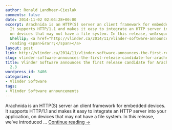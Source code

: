 ```yaml
---
author: Ronald Landheer-Cieslak
comments: false
date: 2014-11-02 02:04:28+00:00
excerpt: Arachnida is an HTTP(S) server an client framework for embedded devices.
  It supports HTTP/1.1 and makes it easy to integrate an HTTP server into your application,
  on devices that may not have a file system. In this release, we&rsquo;ve introduced
  &hellip; <a href="http://vlinder.ca/2014/11/vlinder-software-announces-the-first-release-candidate-for-arachnida-version-2-3/">Continue
  reading <span>&rarr;</span></a>
layout: post
link: http://vlinder.ca/2014/11/vlinder-software-announces-the-first-release-candidate-for-arachnida-version-2-3/
slug: vlinder-software-announces-the-first-release-candidate-for-arachnida-version-2-3
title: Vlinder Software announces the first release candidate for Arachnida version
  2.3
wordpress_id: 3406
categories:
- Vlinder Software
tags:
- Vlinder Software announcements
---
```


Arachnida is an HTTP(S) server an client framework for embedded devices. It supports HTTP/1.1 and makes it easy to integrate an HTTP server into your application, on devices that may not have a file system. In this release, we've introduced … [Continue reading ->](http://vlinder.ca/2014/11/vlinder-software-announces-the-first-release-candidate-for-arachnida-version-2-3/)
